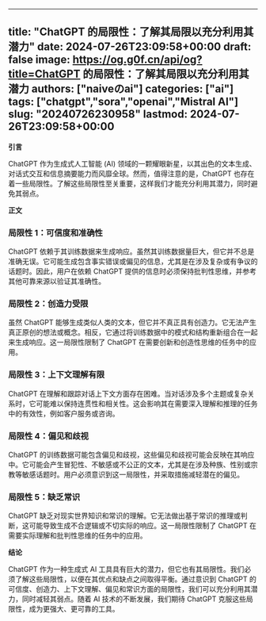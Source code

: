 
---
title: "ChatGPT 的局限性：了解其局限以充分利用其潜力"
date: 2024-07-26T23:09:58+00:00
draft: false
image: https://og.g0f.cn/api/og?title=ChatGPT 的局限性：了解其局限以充分利用其潜力
authors: ["naiveのai"]
categories: ["ai"]
tags: ["chatgpt","sora","openai","Mistral AI"]
slug: "20240726230958"
lastmod: 2024-07-26T23:09:58+00:00
---
**引言**

ChatGPT 作为生成式人工智能 (AI) 领域的一颗耀眼新星，以其出色的文本生成、对话式交互和信息摘要能力而风靡全球。然而，值得注意的是，ChatGPT 也存在着一些局限性。了解这些局限性至关重要，这样我们才能充分利用其潜力，同时避免其弱点。

**正文**

### 局限性 1：可信度和准确性

ChatGPT 依赖于其训练数据来生成响应。虽然其训练数据量巨大，但它并不总是准确无误。它可能生成包含事实错误或偏见的信息，尤其是在涉及复杂或有争议的话题时。因此，用户在依赖 ChatGPT 提供的信息时必须保持批判性思维，并参考其他可靠来源以验证其准确性。

### 局限性 2：创造力受限

虽然 ChatGPT 能够生成类似人类的文本，但它并不真正具有创造力。它无法产生真正原创的想法或概念。相反，它通过将训练数据中的模式和结构重新组合在一起来生成响应。这一局限性限制了 ChatGPT 在需要创新和创造性思维的任务中的应用。

### 局限性 3：上下文理解有限

ChatGPT 在理解和跟踪对话上下文方面存在困难。当对话涉及多个主题或复杂关系时，它可能难以保持连贯性和相关性。这会影响其在需要深入理解和推理的任务中的有效性，例如客户服务或咨询。

### 局限性 4：偏见和歧视

ChatGPT 的训练数据可能包含偏见和歧视，这些偏见和歧视可能会反映在其响应中。它可能会产生冒犯性、不敏感或不公正的文本，尤其是在涉及种族、性别或宗教等敏感话题时。用户必须意识到这一局限性，并采取措施减轻潜在的偏见。

### 局限性 5：缺乏常识

ChatGPT 缺乏对现实世界知识和常识的理解。它无法做出基于常识的推理或判断，这可能导致生成不合逻辑或不切实际的响应。这一局限性限制了 ChatGPT 在需要实际理解和批判性思维的任务中的应用。

**结论**

ChatGPT 作为一种生成式 AI 工具具有巨大的潜力，但它也有其局限性。我们必须了解这些局限性，以便在其优点和缺点之间取得平衡。通过意识到 ChatGPT 的可信度、创造力、上下文理解、偏见和常识方面的局限性，我们可以充分利用其潜力，同时减轻其弱点。随着 AI 技术的不断发展，我们期待 ChatGPT 克服这些局限性，成为更强大、更可靠的工具。